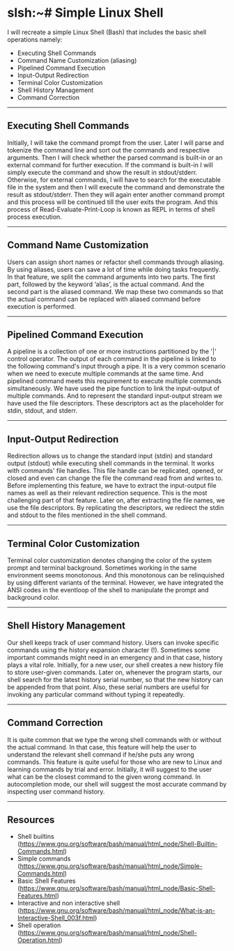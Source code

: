 # slsh:~# Simple Linux Shell
I will recreate a simple Linux Shell (Bash) that includes the basic shell operations namely:
 
* Executing Shell Commands
* Command Name Customization (aliasing)
* Pipelined Command Execution
* Input-Output Redirection
* Terminal Color Customization
* Shell History Management
* Command Correction

 <hr> 

## Executing Shell Commands
Initially, I will take the command prompt from
the user. Later I will parse and tokenize the command line and sort out the commands and
respective arguments. Then I will check whether the parsed command is built-in or an external
command for further execution. If the command is built-in I will simply execute the command
and show the result in stdout/stderr. Otherwise, for external commands, I will have to search for
the executable file in the system and then I will execute the command and demonstrate the result
as stdout/stderr. Then they will again enter another command prompt and this process will be
continued till the user exits the program. And this process of Read-Evaluate-Print-Loop is known
as REPL in terms of shell process execution.

 <hr> 

## Command Name Customization
Users can assign short names or refactor shell commands through aliasing. By using aliases,
users can save a lot of time while doing tasks frequently. In that feature, we split the
command arguments into two parts. The first part, followed by the keyword ‘alias’, is the
actual command. And the second part is the aliased command. We map these two commands
so that the actual command can be replaced with aliased command before execution is
performed.

 <hr> 

## Pipelined Command Execution
A pipeline is a collection of one or more instructions partitioned by the '|' control operator.
The output of each command in the pipeline is linked to the following command's input
through a pipe. It is a very common scenario when we need to execute multiple commands
at the same time. And pipelined command meets this requirement to execute multiple
commands simultaneously. We have used the pipe function to link the input-output of multiple
commands. And to represent the standard input-output stream we have used the file
descriptors. These descriptors act as the placeholder for stdin, stdout, and stderr.

 <hr> 

## Input-Output Redirection
Redirection allows us to change the standard input (stdin) and standard output (stdout) while
executing shell commands in the terminal. It works with commands' file handles. This file
handle can be replicated, opened, or closed and even can change the file the command read
from and writes to. Before implementing this feature, we have to extract the input-output file
names as well as their relevant redirection sequence. This is the most challenging part of that
feature. Later on, after extracting the file names, we use the file descriptors. By replicating
the descriptors, we redirect the stdin and stdout to the files mentioned in the shell command.

 <hr> 

## Terminal Color Customization
Terminal color customization denotes changing the color of the system prompt and terminal
background. Sometimes working in the same environment seems monotonous. And this
monotonous can be relinquished by using different variants of the terminal. However, we have
integrated the ANSI codes in the eventloop of the shell to manipulate the prompt and
background color.

 <hr> 

## Shell History Management
Our shell keeps track of user command history. Users can invoke specific commands using
the history expansion character (!). Sometimes some important commands might need in an
emergency and in that case, history plays a vital role. Initially, for a new user, our shell
creates a new history file to store user-given commands. Later on, whenever the program
starts, our shell search for the latest history serial number, so that the new history can be
appended from that point. Also, these serial numbers are useful for invoking any particular
command without typing it repeatedly.

 <hr> 

## Command Correction
It is quite common that we type the wrong shell commands with or without the actual
command. In that case, this feature will help the user to understand the relevant shell
command if he/she puts any wrong commands. This feature is quite useful for those who are
new to Linux and learning commands by trial and error. Initially, it will suggest to the user
what can be the closest command to the given wrong command. In autocompletion mode,
our shell will suggest the most accurate command by inspecting user command history.

 <hr> 

## Resources

* Shell builtins (https://www.gnu.org/software/bash/manual/html_node/Shell-Builtin-Commands.html)
* Simple commands (https://www.gnu.org/software/bash/manual/html_node/Simple-Commands.html)
* Basic Shell Features (https://www.gnu.org/software/bash/manual/html_node/Basic-Shell-Features.html)
* Interactive and non interactive shell (https://www.gnu.org/software/bash/manual/html_node/What-is-an-Interactive-Shell_003f.html)
* Shell operation (https://www.gnu.org/software/bash/manual/html_node/Shell-Operation.html)

